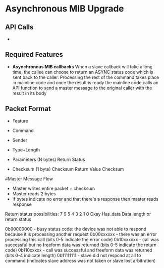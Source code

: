 # Asynchronous MIB Upgrade

## API Calls
- 

## Required Features
- **Asynchronous MIB callbacks** When a slave callback will take a long time, the callee can choose to return an ASYNC status code which is sent back to the caller.  Processing the rest of the command takes place in mainline code and once the result is ready the mainline code calls an API function to send a master message to the original caller with the result in its body

## Packet Format
- Feature
- Command
- Sender
- Type+Length

- Parameters (N bytes)		Return Status
- Checksum (1 byte)			Checksum
							Return Value
							Checksum

#Master Message Flow
- Master writes entire packet + checksum
- Master reads 2 bytes
- If bytes indicate no error and that there's a response then master reads response

Return status possibilities:
7			6				5		4		3		2		1	 	0
Okay		Has_data		Data length or return status

0b00000000		- busy status code: the device was not able to respond because it is processing another request
0b00xxxxxx		- there was an error processing this call (bits 0-5 indicate the error code)
0b10xxxxxx		- call was successful but no freeform data was returned (bits 0-5 indicate the return code)
0b110xxxxx		- call was successful and freeform data was returned (bits 0-4 indicate length)
0b11111111		- slave did not respond at all to command (indicates slave address was not taken or slave lost arbitration)
